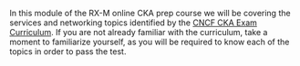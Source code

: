 <!-- CKA Self-Study Mod 3 -->

In this module of the RX-M online CKA prep course we will be covering the services and networking topics identified by the [CNCF CKA Exam Curriculum](https://github.com/cncf/curriculum/blob/master/CKA_Curriculum_V1.19.pdf). If you are not already familiar with the curriculum, take a moment to familiarize yourself, as you will be required to know each of the topics in order to pass the test.
